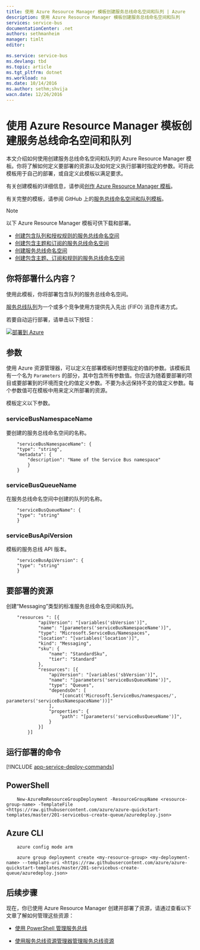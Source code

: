 ```yaml
---
title: 使用 Azure Resource Manager 模板创建服务总线命名空间和队列 | Azure
description: 使用 Azure Resource Manager 模板创建服务总线命名空间和队列
services: service-bus
documentationCenter: .net
authors: sethmanheim
manager: timlt
editor: 

ms.service: service-bus
ms.devlang: tbd
ms.topic: article
ms.tgt_pltfrm: dotnet
ms.workload: na
ms.date: 10/14/2016
ms.author: sethm;shvija
wacn.date: 12/26/2016
---
```


# 使用 Azure Resource Manager 模板创建服务总线命名空间和队列

本文介绍如何使用创建服务总线命名空间和队列的 Azure Resource Manager 模板。你将了解如何定义要部署的资源以及如何定义执行部署时指定的参数。可将此模板用于自己的部署，或自定义此模板以满足要求。

有关创建模板的详细信息，请参阅[创作 Azure Resource Manager 模板][]。

有关完整的模板，请参阅 GitHub 上的[服务总线命名空间和队列模板][]。

>[!NOTE]
> 以下 Azure Resource Manager 模板可供下载和部署。
>
>-    [创建包含队列和授权规则的服务总线命名空间](./service-bus-resource-manager-namespace-auth-rule.md)
>-    [创建包含主题和订阅的服务总线命名空间](./service-bus-resource-manager-namespace-topic.md)
>-    [创建服务总线命名空间](./service-bus-resource-manager-namespace-topic.md)
>-    [创建包含主题、订阅和规则的服务总线命名空间](./service-bus-resource-manager-namespace-topic-with-rule.md)

## 你将部署什么内容？

使用此模板，你将部署包含队列的服务总线命名空间。

[服务总线队列](./service-bus-queues-topics-subscriptions.md#queues)为一个或多个竞争使用方提供先入先出 (FIFO) 消息传递方式。

若要自动运行部署，请单击以下按钮：

[![部署到 Azure](./media/service-bus-resource-manager-namespace-queue/deploybutton.png)](https://portal.azure.cn/#create/Microsoft.Template/uri/https%3A%2F%2Fraw.githubusercontent.com%2FAzure%2Fazure-quickstart-templates%2Fmaster%2F201-servicebus-create-queue%2Fazuredeploy.json)

## 参数

使用 Azure 资源管理器，可以定义在部署模板时想要指定的值的参数。该模板具有一个名为 `Parameters` 的部分，其中包含所有参数值。你应该为随着要部署的项目或要部署到的环境而变化的值定义参数。不要为永远保持不变的值定义参数。每个参数值可在模板中用来定义所部署的资源。

模板定义以下参数。

### serviceBusNamespaceName

要创建的服务总线命名空间的名称。

        "serviceBusNamespaceName": {
        "type": "string",
        "metadata": { 
            "description": "Name of the Service Bus namespace" 
            }
        }
### serviceBusQueueName

在服务总线命名空间中创建的队列的名称。

        "serviceBusQueueName": {
        "type": "string"
        }

### serviceBusApiVersion

模板的服务总线 API 版本。

        "serviceBusApiVersion": {
        "type": "string"
        }

## 要部署的资源

创建“Messaging”类型的标准服务总线命名空间和队列。

        "resources ": [{
                "apiVersion": "[variables('sbVersion')]",
                "name": "[parameters('serviceBusNamespaceName')]",
                "type": "Microsoft.ServiceBus/Namespaces",
                "location": "[variables('location')]",
                "kind": "Messaging",
                "sku": {
                    "name": "StandardSku",
                    "tier": "Standard"
                },
                "resources": [{
                    "apiVersion": "[variables('sbVersion')]",
                    "name": "[parameters('serviceBusQueueName')]",
                    "type": "Queues",
                    "dependsOn": [
                        "[concat('Microsoft.ServiceBus/namespaces/', parameters('serviceBusNamespaceName'))]"
                    ],
                    "properties": {
                        "path": "[parameters('serviceBusQueueName')]",
                    }
                }]
            }]

## 运行部署的命令

[!INCLUDE [app-service-deploy-commands](../../includes/app-service-deploy-commands.md)]

## PowerShell

        New-AzureRmResourceGroupDeployment -ResourceGroupName <resource-group-name> -TemplateFile <https://raw.githubusercontent.com/azure/azure-quickstart-templates/master/201-servicebus-create-queue/azuredeploy.json>

## Azure CLI

        azure config mode arm

        azure group deployment create <my-resource-group> <my-deployment-name> --template-uri <https://raw.githubusercontent.com/azure/azure-quickstart-templates/master/201-servicebus-create-queue/azuredeploy.json>

## 后续步骤

现在，你已使用 Azure Resource Manager 创建并部署了资源，请通过查看以下文章了解如何管理这些资源：

- [使用 PowerShell 管理服务总线](./service-bus-powershell-how-to-provision.md)
- [使用服务总线资源管理器管理服务总线资源](https://code.msdn.microsoft.com/Service-Bus-Explorer-f2abca5a)

  [创作 Azure Resource Manager 模板]: ../azure-resource-manager/resource-group-authoring-templates.md
  [服务总线命名空间和队列模板]: https://github.com/Azure/azure-quickstart-templates/blob/master/201-servicebus-create-queue/
  [Azure 快速启动模板]: https://azure.microsoft.com/documentation/templates/?term=service+bus
  [Learn more about Service Bus queues]: ./service-bus-queues-topics-subscriptions.md
  [Using Azure PowerShell with Azure Resource Manager]: ../azure-resource-manager/powershell-azure-resource-manager.md
  [Using the Azure CLI for Mac, Linux, and Windows with Azure Resource Management]: ../azure-resource-manager/xplat-cli-azure-resource-manager.md

<!---HONumber=Mooncake_0808_2016-->